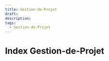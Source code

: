 ```yaml
---
title: Gestion-de-Projet
draft: 
description: 
tags:
  - Gestion-de-Projet
---
```

# Index Gestion-de-Projet
